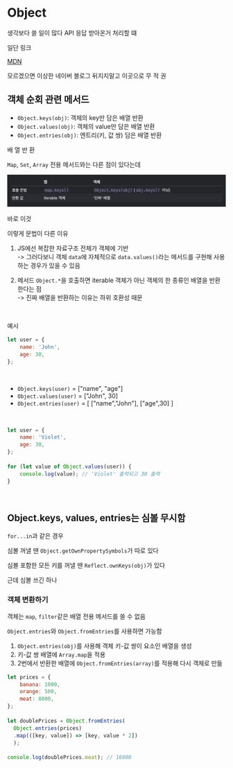 # Object

생각보다 쓸 일이 많다 API 응답 받아온거 처리할 떄

일단 링크

[MDN](https://developer.mozilla.org/ko/docs/Web/JavaScript/Reference/Global_Objects/Object)

모르겠으면 이상한 네이버 블로그 뒤지지말고 이곳으로 무 적 권

## 객체 순회 관련 메서드

- `Object.keys(obj)`: 객체의 key만 담은 배열 반환
- `Object.values(obj)`: 객체의 value만 담은 배열 반환
- `Object.entries(obj)`: 엔트리(키, 값 쌍) 담은 배열 반환

배 열 반 환

`Map`, `Set`, `Array` 전용 메서드와는 다른 점이 있다는데

![img](../img/5-9/img1.png)

바로 이것

이렇게 문법이 다른 이유

1. JS에선 복잡한 자료구조 전체가 객체에 기반<br>
   -> 그러다보니 객체 `data`에 자체적으로 `data.values()`라는 메서드를 구현해 사용하는 경우가 있을 수 있음

2. 메서드 `Object.*`을 호출하면 iterable 객체가 아닌 객체의 한 종류인 배열을 반환한다는 점<br>
   -> 진짜 배열을 반환하는 이유는 하위 호환성 때문

<br>

예시

```js
let user = {
	name: 'John',
	age: 30,
};
```

<br>

- `Object.keys(user)` = ["name", "age"]
- `Object.values(user)` = ["John", 30]
- `Object.entries(user)` = [ ["name","John"], ["age",30] ]

<br>

```js
let user = {
	name: 'Violet',
	age: 30,
};

for (let value of Object.values(user)) {
	console.log(value); // 'Violet' 출력되고 30 출력
}
```

<br>

**<h2>Object.keys, values, entries는 심볼 무시함</h2>**

`for...in`과 같은 경우

심볼 꺼낼 땐 `Object.getOwnPropertySymbols`가 따로 있다

심볼 포함한 모든 키를 꺼낼 땐 `Reflect.ownKeys(obj)`가 있다

근데 심볼 쓰긴 하나

### 객체 변환하기

객체는 `map`, `filter`같은 배열 전용 메서드를 쓸 수 없음

`Object.entries`와 `Object.fromEntries`를 사용하면 가능함

1. `Object.entries(obj)`를 사용해 객체 키-값 쌍이 요소인 배열을 생성
2. 키-값 쌍 배열에 `Array.map`을 적용
3. 2번에서 반환한 배열에 `Object.fromEntries(array)`를 적용해 다시 객체로 만듦

```js
let prices = {
	banana: 1000,
	orange: 500,
	meat: 8000,
};

let doublePrices = Object.fromEntries(
  Object.entries(prices)
  .map(([key, value]) => [key, value * 2])
  );

console.log(doublePrices.meat); // 16000
```
